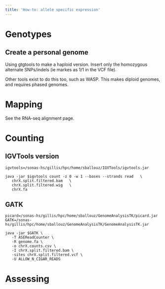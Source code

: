 ```yaml
---
title: 'How-to: allele specific expression' 
---
```


# Genotypes 
## Create a personal genome 
Using gtgtools to make a haploid version. Insert only the homozygous alternate SNPs/indels (ie markes as 1/1 in the VCF file). 


Other tools exist to do this too, such as WASP. This makes diploid genomes, and requires phased genomes.   



# Mapping 
See the RNA-seq alignment page.  

# Counting 
## IGVTools version 
```
igvtools=/sonas-hs/gillis/hpc/home/sballouz/IGVTools/igvtools.jar

java -jar $igvtools count -z 0 -w 1 --bases --strands read   \
   chrX.split.filtered.bam   \
   chrX.split.filtered.wig   \
   chrX.fa
```
## GATK
```
picard=/sonas-hs/gillis/hpc/home/sballouz/GenomeAnalysisTK/picard.jar
GATK=/sonas-hs/gillis/hpc/home/sballouz/GenomeAnalysisTK/GenomeAnalysisTK.jar

java -jar $GATK \
   -T ASEReadCounter \
   -R genome.fa \
   -o chrX.counts.csv \
   -I chrX.split.filtered.bam \
   -sites chrX.split.filtered.vcf \
   -U ALLOW_N_CIGAR_READS
```
 
# Assessing 


